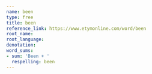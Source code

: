 ```yaml
---
name: been
type: free
title: been
reference_link: https://www.etymonline.com/word/been
root_name: 
root_language: 
denotation: 
word_sums:
- sum: 'Been + '
  respelling: been
---
```

